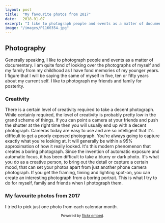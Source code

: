 ```yaml
---
layout: post
title:  "My favourite photos from 2017"
date:   2018-01-07
excerpt: "I like to photograph people and events as a matter of documentary"
image: "/images/P1160354.jpg"
---
```


## Photography
Generally speaking, I like to photograph people and events as a matter of documentary. I am quite fond of looking over the photographs of myself and my family from my childhood as I have fond memories of my younger years. I figure that I will be saying the same of myself in five, ten or fifty years about my current self. I like to photograph my friends and family for posterity.

### Creativity
There is a certain level of creativity required to take a decent photograph. While certainly required, the level of creativity is probably pretty low in the grand scheme of things. If you can point a camera at your friends and push the shutter at the right time then you will usually end up with a decent photograph. Cameras today are easy to use and are so intelligent that it's difficult to get a poorly exposed photograph. You're always going to capture exactly what you're looking at. It will generally be within a 95% approximation of how it really looked. It's this modern phenomenon that creates a boring photograph. Since the invention of automatic exposure and automatic focus, it has been difficult to take a blurry or dark photo. It's what you do as a creative person, to bring out the detail or capture a certain mood, that can set your photos apart from just another phone camera photograph. If you get the framing, timing and lighting spot-on, you can create an interesting photograph from a boring portrait. This is what I try to do for myself, family and friends when I photograph them.

### My favourite photos from 2017
I tried to pick just one photo from each calendar month.


<div id="flickrembed"></div><div style="position:absolute; top:-70px; display:block; text-align:center; z-index:-1;"><a href="https://youtubevideoembed.com/embed-youtube-videos-wix/">Wix here</a></div><script src='https://flickrembed.com/embed_v2.js.php?source=flickr&layout=responsive&input=www.flickr.com/photos/53053017@N02/albums/72157661861480007&sort=5&by=album&theme=grid_right&scale=fit&limit=12&skin=default-light&autoplay=true'></script><small style="display: block; text-align: center; margin: 0 auto;">Powered by <a href="https://flickrembed.com">flickr embed</a>.</small>
